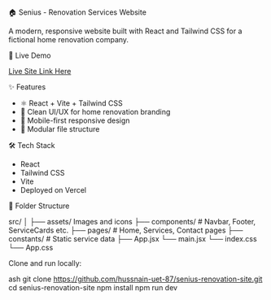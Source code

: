 🏠 Senius - Renovation Services Website

A modern, responsive website built with React and Tailwind CSS for a fictional home renovation company.

🚀 Live Demo

[Live Site Link Here](https://senius-renovation-site.vercel.app/)

✨ Features

- ⚛️ React + Vite + Tailwind CSS
- 🎨 Clean UI/UX for home renovation branding
- 📱 Mobile-first responsive design
- 📁 Modular file structure

🛠️ Tech Stack

- React
- Tailwind CSS
- Vite
- Deployed on Vercel

📁 Folder Structure

src/
│
├── assets/ Images and icons
├── components/ # Navbar, Footer, ServiceCards etc.
├── pages/ # Home, Services, Contact pages
├── constants/ # Static service data
├── App.jsx
└── main.jsx
└── index.css
└── App.css

Clone and run locally:

ash
git clone https://github.com/hussnain-uet-87/senius-renovation-site.git
cd senius-renovation-site
npm install
npm run dev



